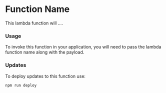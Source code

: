 # Function Name

This lambda function will ....

### Usage
To invoke this function in your application, you will need to pass the lambda function name along with the payload.

### Updates
To deploy updates to this function use:

```bash
npm run deploy
```
